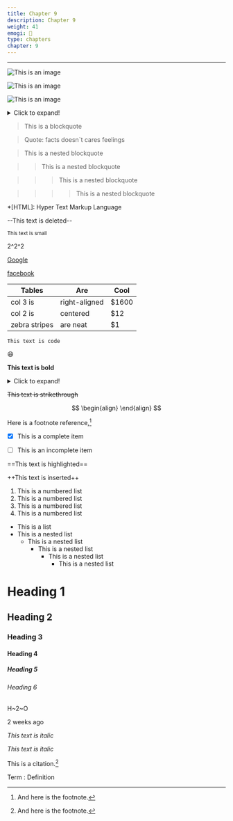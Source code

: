 ```yaml
---
title: Chapter 9
description: Chapter 9
weight: 41
emogi: 🤫
type: chapters
chapter: 9
---
```



---


![This is an image](https://www.google.com/images/branding/googlelogo/1x/googlelogo_color_272x92dp.png)

![This is an image](https://images.pexels.com/photos/14980905/pexels-photo-14980905.jpeg "This is a title")

![This is an image](https://images.pexels.com/photos/1612351/pexels-photo-1612351.jpeg)


<details>
<summary>Click to expand!</summary>
</details>


> This is a blockquote

> Quote: facts doesn`t cares feelings 

> This is a nested blockquote

>> This is a nested blockquote

>>> This is a nested blockquote

>>>> This is a nested blockquote


*[HTML]: Hyper Text Markup Language


--This text is deleted--


<sub>This text is small</sub>


2^2^2


[Google](https://www.google.com)

[facebook](https://www.facebook.com "This is a title")


| Tables | Are | Cool |
| --- | --- | --- |
| col 3 is | right-aligned | $1600 |
| col 2 is | centered | $12 |
| zebra stripes | are neat | $1 |


`This text is code`


:smile:


**This text is bold**


<details>
<summary>Click to expand!</summary>
</details>


~~This text is strikethrough~~


$$
\begin{align}
\end{align}
$$


Here is a footnote reference,[^1]
[^1]: And here is the footnote.


- [x] This is a complete item
- [ ] This is an incomplete item


==This text is highlighted==


++This text is inserted++


1. This is a numbered list
2. This is a numbered list
3. This is a numbered list
4. This is a numbered list
- This is a list
- This is a nested list
	- This is a nested list
		- This is a nested list
			- This is a nested list
				- This is a nested list


# Heading 1 
## Heading 2 
### Heading 3 
#### Heading 4 
##### Heading 5 
###### Heading 6 


H~2~O


<time datetime="2013-04-06T12:32+00:00">2 weeks ago</time>


*This text is italic*

_This text is italic_


This is a citation.[^1]
[^1]: This is a citation.


Term
: Definition
